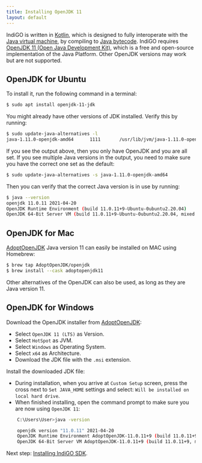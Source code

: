 ```yaml
---
title: Installing OpenJDK 11
layout: default
---
```


IndiGO is written in [Kotlin](https://en.wikipedia.org/wiki/Kotlin_(programming_language)), which is 
designed to fully interoperate with the 
[Java virtual machine](https://en.wikipedia.org/wiki/Java_virtual_machine), by compiling to
[Java bytecode](https://en.wikipedia.org/wiki/Java_bytecode). IndiGO requires 
[OpenJDK 11 (Open Java Development Kit)](https://en.wikipedia.org/wiki/OpenJDK),
which is a free and open-source implementation of the Java Platform. Other OpenJDK versions may 
work but are not supported.

## OpenJDK for Ubuntu

To install it, run the following command in a terminal:

```bash
$ sudo apt install openjdk-11-jdk
```

You might already have other versions of JDK installed. Verify this by running:

```bash
$ sudo update-java-alternatives -l
java-1.11.0-openjdk-amd64      1111       /usr/lib/jvm/java-1.11.0-openjdk-amd64
```

If you see the output above, then you only have OpenJDK and you are all set. If you see multiple
Java versions in the output, you need to make sure you have the correct one set as the default:

```bash
$ sudo update-java-alternatives -s java-1.11.0-openjdk-amd64
```

Then you can verify that the correct Java version is in use by running:

```bash
$ java --version
openjdk 11.0.11 2021-04-20
OpenJDK Runtime Environment (build 11.0.11+9-Ubuntu-0ubuntu2.20.04)
OpenJDK 64-Bit Server VM (build 11.0.11+9-Ubuntu-0ubuntu2.20.04, mixed mode, sharing)
```

## OpenJDK for Mac

[AdoptOpenJDK](https://adoptopenjdk.net/) Java version 11 can easily be installed on MAC
using Homebrew:

```bash
$ brew tap AdoptOpenJDK/openjdk
$ brew install --cask adoptopenjdk11
```

Other alternatives of the OpenJDK can also be used, as long as they are Java version 11.

## OpenJDK for Windows

Download the OpenJDK installer from [AdoptOpenJDK](https://adoptopenjdk.net/releases.html):

- Select `OpenJDK 11 (LTS)` as Version.
- Select `HotSpot` as JVM.
- Select `Windows` as Operating System.
- Select `x64` as Architecture.
- Download the JDK file with the `.msi` extension.

Install the downloaded JDK file:

- During installation, when you arrive at `Custom Setup` screen, press the cross next to
  `Set JAVA_HOME` settings and select: `Will be installed on local hard drive`.
- When finished installing, open the command prompt to make sure you are now using `OpenJDK 11`:

```bash
    C:\Users\User>java -version

    openjdk version "11.0.11" 2021-04-20
    OpenJDK Runtime Environment AdoptOpenJDK-11.0.11+9 (build 11.0.11+9)
    OpenJDK 64-Bit Server VM AdoptOpenJDK-11.0.11+9 (build 11.0.11+9, mixed mode)
```

Next step: [Installing IndiGO SDK](2.%20installing-indigo-sdk.html).
